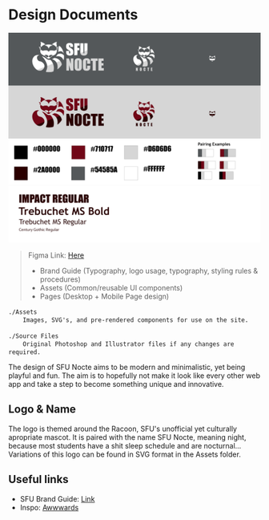 # Design Documents
![Responsive Logo](./Source%20Files/LOGO-Responsiveness.png)
![Basic Palette](./Source%20Files/Palette.png)
![Basic Typography](./Source%20Files/Typography.png)


> Figma Link: [Here](https://www.figma.com/file/a1oTbBgrBrj7EeyiGm8E1r/SFU-Nocte?node-id=0%3A1&t=gMjB3bRKNKKwBtYk-1)
> - Brand Guide (Typography, logo usage, typography, styling rules & procedures)
> - Assets (Common/reusable UI components)
> - Pages (Desktop + Mobile Page design)

```
./Assets
    Images, SVG's, and pre-rendered components for use on the site.

./Source Files
    Original Photoshop and Illustrator files if any changes are required. 
```

The design of SFU Nocte aims to be modern and minimalistic, yet being playful and fun. The aim is to hopefully not make it look like every other web app and take a step to become something unique and innovative.

## Logo & Name

The logo is themed around the Racoon, SFU's unofficial yet culturally apropriate mascot. It is paired with the name SFU Nocte, meaning night, because most students have a shit sleep schedule and are nocturnal... Variations of this logo can be found in SVG format in the Assets folder. 


## Useful links 

- SFU Brand Guide: [Link](https://www.sfu.ca/communicators-toolkit/guides/brand-guide.html)
- Inspo: [Awwwards](https://www.awwwards.com/)